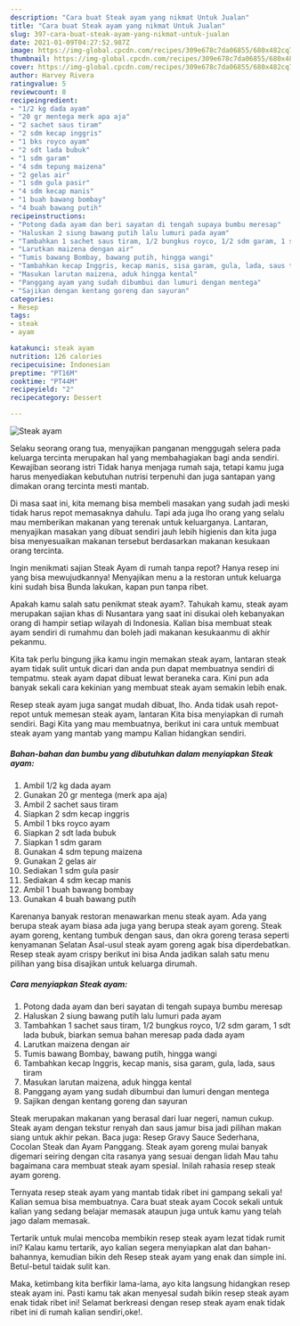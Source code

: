 ```yaml
---
description: "Cara buat Steak ayam yang nikmat Untuk Jualan"
title: "Cara buat Steak ayam yang nikmat Untuk Jualan"
slug: 397-cara-buat-steak-ayam-yang-nikmat-untuk-jualan
date: 2021-01-09T04:27:52.987Z
image: https://img-global.cpcdn.com/recipes/309e678c7da06855/680x482cq70/steak-ayam-foto-resep-utama.jpg
thumbnail: https://img-global.cpcdn.com/recipes/309e678c7da06855/680x482cq70/steak-ayam-foto-resep-utama.jpg
cover: https://img-global.cpcdn.com/recipes/309e678c7da06855/680x482cq70/steak-ayam-foto-resep-utama.jpg
author: Harvey Rivera
ratingvalue: 5
reviewcount: 8
recipeingredient:
- "1/2 kg dada ayam"
- "20 gr mentega merk apa aja"
- "2 sachet saus tiram"
- "2 sdm kecap inggris"
- "1 bks royco ayam"
- "2 sdt lada bubuk"
- "1 sdm garam"
- "4 sdm tepung maizena"
- "2 gelas air"
- "1 sdm gula pasir"
- "4 sdm kecap manis"
- "1 buah bawang bombay"
- "4 buah bawang putih"
recipeinstructions:
- "Potong dada ayam dan beri sayatan di tengah supaya bumbu meresap"
- "Haluskan 2 siung bawang putih lalu lumuri pada ayam"
- "Tambahkan 1 sachet saus tiram, 1/2 bungkus royco, 1/2 sdm garam, 1 sdt lada bubuk, biarkan semua bahan meresap pada dada ayam"
- "Larutkan maizena dengan air"
- "Tumis bawang Bombay, bawang putih, hingga wangi"
- "Tambahkan kecap Inggris, kecap manis, sisa garam, gula, lada, saus tiram"
- "Masukan larutan maizena, aduk hingga kental"
- "Panggang ayam yang sudah dibumbui dan lumuri dengan mentega"
- "Sajikan dengan kentang goreng dan sayuran"
categories:
- Resep
tags:
- steak
- ayam

katakunci: steak ayam 
nutrition: 126 calories
recipecuisine: Indonesian
preptime: "PT16M"
cooktime: "PT44M"
recipeyield: "2"
recipecategory: Dessert

---
```



![Steak ayam](https://img-global.cpcdn.com/recipes/309e678c7da06855/680x482cq70/steak-ayam-foto-resep-utama.jpg)

Selaku seorang orang tua, menyajikan panganan menggugah selera pada keluarga tercinta merupakan hal yang membahagiakan bagi anda sendiri. Kewajiban seorang istri Tidak hanya menjaga rumah saja, tetapi kamu juga harus menyediakan kebutuhan nutrisi terpenuhi dan juga santapan yang dimakan orang tercinta mesti mantab.

Di masa  saat ini, kita memang bisa membeli masakan yang sudah jadi meski tidak harus repot memasaknya dahulu. Tapi ada juga lho orang yang selalu mau memberikan makanan yang terenak untuk keluarganya. Lantaran, menyajikan masakan yang dibuat sendiri jauh lebih higienis dan kita juga bisa menyesuaikan makanan tersebut berdasarkan makanan kesukaan orang tercinta. 

Ingin menikmati sajian Steak Ayam di rumah tanpa repot? Hanya resep ini yang bisa mewujudkannya! Menyajikan menu a la restoran untuk keluarga kini sudah bisa Bunda lakukan, kapan pun tanpa ribet.

Apakah kamu salah satu penikmat steak ayam?. Tahukah kamu, steak ayam merupakan sajian khas di Nusantara yang saat ini disukai oleh kebanyakan orang di hampir setiap wilayah di Indonesia. Kalian bisa membuat steak ayam sendiri di rumahmu dan boleh jadi makanan kesukaanmu di akhir pekanmu.

Kita tak perlu bingung jika kamu ingin memakan steak ayam, lantaran steak ayam tidak sulit untuk dicari dan anda pun dapat membuatnya sendiri di tempatmu. steak ayam dapat dibuat lewat beraneka cara. Kini pun ada banyak sekali cara kekinian yang membuat steak ayam semakin lebih enak.

Resep steak ayam juga sangat mudah dibuat, lho. Anda tidak usah repot-repot untuk memesan steak ayam, lantaran Kita bisa menyiapkan di rumah sendiri. Bagi Kita yang mau membuatnya, berikut ini cara untuk membuat steak ayam yang mantab yang mampu Kalian hidangkan sendiri.

<!--inarticleads1-->

##### Bahan-bahan dan bumbu yang dibutuhkan dalam menyiapkan Steak ayam:

1. Ambil 1/2 kg dada ayam
1. Gunakan 20 gr mentega (merk apa aja)
1. Ambil 2 sachet saus tiram
1. Siapkan 2 sdm kecap inggris
1. Ambil 1 bks royco ayam
1. Siapkan 2 sdt lada bubuk
1. Siapkan 1 sdm garam
1. Gunakan 4 sdm tepung maizena
1. Gunakan 2 gelas air
1. Sediakan 1 sdm gula pasir
1. Sediakan 4 sdm kecap manis
1. Ambil 1 buah bawang bombay
1. Gunakan 4 buah bawang putih


Karenanya banyak restoran menawarkan menu steak ayam. Ada yang berupa steak ayam biasa ada juga yang berupa steak ayam goreng. Steak ayam goreng, kentang tumbuk dengan saus, dan okra goreng terasa seperti kenyamanan Selatan Asal-usul steak ayam goreng agak bisa diperdebatkan. Resep steak ayam crispy berikut ini bisa Anda jadikan salah satu menu pilihan yang bisa disajikan untuk keluarga dirumah. 

<!--inarticleads2-->

##### Cara menyiapkan Steak ayam:

1. Potong dada ayam dan beri sayatan di tengah supaya bumbu meresap
1. Haluskan 2 siung bawang putih lalu lumuri pada ayam
1. Tambahkan 1 sachet saus tiram, 1/2 bungkus royco, 1/2 sdm garam, 1 sdt lada bubuk, biarkan semua bahan meresap pada dada ayam
1. Larutkan maizena dengan air
1. Tumis bawang Bombay, bawang putih, hingga wangi
1. Tambahkan kecap Inggris, kecap manis, sisa garam, gula, lada, saus tiram
1. Masukan larutan maizena, aduk hingga kental
1. Panggang ayam yang sudah dibumbui dan lumuri dengan mentega
1. Sajikan dengan kentang goreng dan sayuran


Steak merupakan makanan yang berasal dari luar negeri, namun cukup. Steak ayam dengan tekstur renyah dan saus jamur bisa jadi pilihan makan siang untuk akhir pekan. Baca juga: Resep Gravy Sauce Sederhana, Cocolan Steak dan Ayam Panggang. Steak ayam goreng mulai banyak digemari seiring dengan cita rasanya yang sesuai dengan lidah Mau tahu bagaimana cara membuat steak ayam spesial. Inilah rahasia resep steak ayam goreng. 

Ternyata resep steak ayam yang mantab tidak ribet ini gampang sekali ya! Kalian semua bisa membuatnya. Cara buat steak ayam Cocok sekali untuk kalian yang sedang belajar memasak ataupun juga untuk kamu yang telah jago dalam memasak.

Tertarik untuk mulai mencoba membikin resep steak ayam lezat tidak rumit ini? Kalau kamu tertarik, ayo kalian segera menyiapkan alat dan bahan-bahannya, kemudian bikin deh Resep steak ayam yang enak dan simple ini. Betul-betul taidak sulit kan. 

Maka, ketimbang kita berfikir lama-lama, ayo kita langsung hidangkan resep steak ayam ini. Pasti kamu tak akan menyesal sudah bikin resep steak ayam enak tidak ribet ini! Selamat berkreasi dengan resep steak ayam enak tidak ribet ini di rumah kalian sendiri,oke!.

